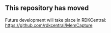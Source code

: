 ## This repository has moved
Future development will take place in RDKCentral: https://github.com/rdkcentral/MemCapture
